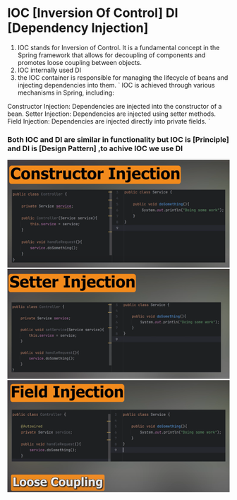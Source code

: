 # IOC [Inversion Of Control] DI [Dependency Injection]
1. IOC stands for Inversion of Control. It is a fundamental concept in the Spring framework that allows for decoupling of components and promotes loose coupling between objects.
2. IOC internally used DI
3. the IOC container is responsible for managing the lifecycle of beans and injecting dependencies into them. 
`
IOC is achieved through various mechanisms in Spring, including:

Constructor Injection: Dependencies are injected into the constructor of a bean.
Setter Injection: Dependencies are injected using setter methods.
Field Injection: Dependencies are injected directly into private fields.
`
 ### Both IOC and DI are similar in functionality but IOC is [Principle] and DI is [Design Pattern] ,to achive IOC we use DI
 ![alt text](image.png)
 ![alt text](image-1.png)
 ![alt text](image-2.png)